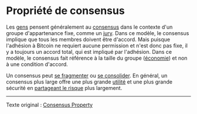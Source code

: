 Propriété de consensus
======================

Les [gens](ch101-glossary.md#personne) pensent généralement au [consensus](ch101-glossary.md#consensus) dans le contexte d'un groupe d'appartenance fixe, comme un [jury](https://fr.wikipedia.org/wiki/Jury). Dans ce modèle, le consensus implique que tous les membres doivent être d'accord. Mais puisque l'adhésion à Bitcoin ne requiert aucune permission et n'est donc pas fixe, il y a toujours un accord total, qui est impliqué par l'adhésion. Dans ce modèle, le consensus fait référence à la taille du groupe ([économie](ch101-glossary.md#économie)) et non à une condition d'accord.

Un consensus peut [se fragmenter](ch021-fragmentation-principle.md) ou [se consolider](ch020-consolidation-principle.md). En général, un consensus plus large offre une plus grande [utilité](ch101-glossary.md#utilité) et une plus grande sécurité en [partageant le risque](ch016-risk-sharing-principle.md) plus largement.

---

Texte original : [Consensus Property](https://github.com/libbitcoin/libbitcoin-system/wiki/Consensus-Property)